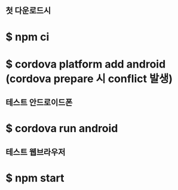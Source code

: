 ## 첫 다운로드시
# $ npm ci
# $ cordova platform add android (cordova prepare 시 conflict 발생)

## 테스트 안드로이드폰
# $ cordova run android

## 테스트 웹브라우저
# $ npm start
